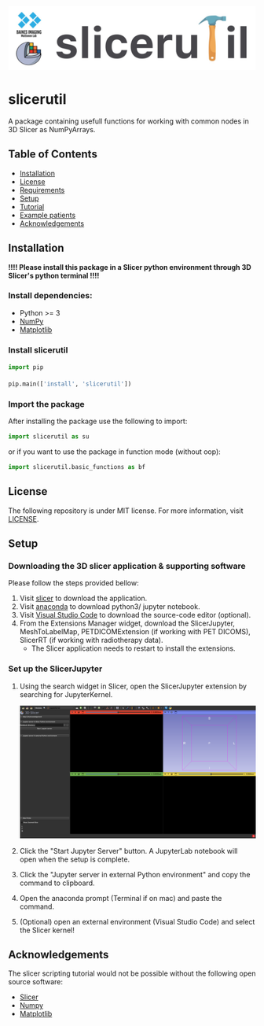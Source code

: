 ![Banner!](/images/banner.jpeg)

# slicerutil
A package containing usefull functions for working with common nodes in 3D Slicer as NumPyArrays. 

## Table of Contents
- [Installation](#Installation)
- [License](#License)
- [Requirements](#Requirements)
- [Setup](#Setup)
- [Tutorial](#Description)
- [Example patients](#Examples)
- [Acknowledgements](#Acknowledgements)

## Installation
**!!!! Please install this package in a Slicer python environment through 3D Slicer's python terminal !!!!**

### Install dependencies:
* Python >= 3
* [NumPy](https://numpy.org/doc/stable/index.html)
* [Matplotlib](https://matplotlib.org)

### Install slicerutil
``` python
import pip

pip.main(['install', 'slicerutil'])
```

### Import the package
After installing the package use the following to import:
``` python
import slicerutil as su
```

or if you want to use the package in function mode (without oop):
``` python
import slicerutil.basic_functions as bf
```

## License
The following repository is under MIT license. For more information, visit [LICENSE](/LICENSE).

## Setup

### Downloading the 3D slicer application & supporting software

Please follow the steps provided bellow:
1. Visit [slicer](https://download.slicer.org) to download the application.
2. Visit [anaconda](https://www.anaconda.com/download) to download python3/ jupyter notebook.
3. Visit [Visual Studio Code](https://code.visualstudio.com/Download) to download the source-code editor (optional).
4. From the Extensions Manager widget, download the SlicerJupyter, MeshToLabelMap, PETDICOMExtension (if working with PET DICOMS), SlicerRT (if working with radiotherapy data).
    - The Slicer application needs to restart to install the extensions.

### Set up the SlicerJupyter
1. Using the search widget in Slicer, open the SlicerJupyter extension by searching for JupyterKernel.

    ![The Slicer application on the SlicerJupyter Modules!](/images/SlicerJupyterScreenCapture.png)
2. Click the "Start Jupyter Server" button. A JupyterLab notebook will open when the setup is complete.
3. Click the "Jupyter server in external Python environment" and copy the command to clipboard.
4. Open the anaconda prompt (Terminal if on mac) and paste the command.
5. (Optional) open an external environment (Visual Studio Code) and select the Slicer kernel!


## Acknowledgements
The slicer scripting tutorial would not be possible without the following open source software:
- [Slicer](https://github.com/Slicer/Slicer)
- [Numpy](https://github.com/numpy/numpy)
- [Matplotlib](https://github.com/matplotlib/matplotlib)
